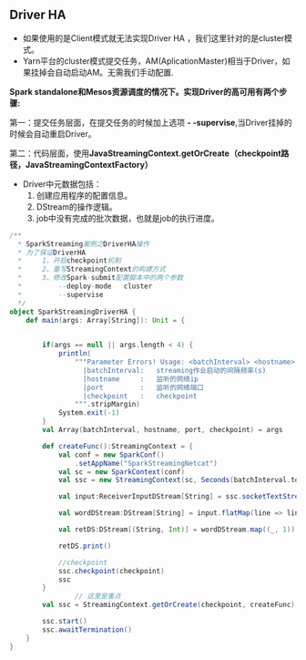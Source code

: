 ## Driver HA

- 如果使用的是Client模式就无法实现Driver HA ，我们这里针对的是cluster模式。
- Yarn平台的cluster模式提交任务，AM(AplicationMaster)相当于Driver，如果挂掉会自动启动AM。无需我们手动配置.



**Spark standalone和Mesos资源调度的情况下。实现Driver的高可用有两个步骤:**

第一：提交任务层面，在提交任务的时候加上选项 **- -supervise**,当Driver挂掉的时候会自动重启Driver。

第二：代码层面，使用**JavaStreamingContext.getOrCreate（checkpoint路径，JavaStreamingContextFactory）**

- Driver中元数据包括：
  1. 创建应用程序的配置信息。
  2. DStream的操作逻辑。
  3. job中没有完成的批次数据，也就是job的执行进度。



```scala
/**
  * SparkStreaming案例之DriverHA操作
  * 为了保证DriverHA
  *     1、开启checkpoint机制
  *     2、重写StreamingContext的构建方式
  *     3、修改Spark-submit配置脚本中的两个参数
  *         --deploy-mode   cluster
  *         --supervise
  */
object SparkStreamingDriverHA {
    def main(args: Array[String]): Unit = {
     

        if(args == null || args.length < 4) {
            println(
                """Parameter Errors! Usage: <batchInterval> <hostname> <port> <checkpoint>
                  |batchInterval:   streaming作业启动的间隔频率(s)
                  |hostname     :   监听的网络ip
                  |port         :   监听的网络端口
                  |checkpoint   :   checkpoint
                """.stripMargin)
            System.exit(-1)
        }
        val Array(batchInterval, hostname, port, checkpoint) = args

        def createFunc():StreamingContext = {
            val conf = new SparkConf()
                .setAppName("SparkStreamingNetcat")
            val sc = new SparkContext(conf)
            val ssc = new StreamingContext(sc, Seconds(batchInterval.toLong))

            val input:ReceiverInputDStream[String] = ssc.socketTextStream(hostname, port.toInt, StorageLevel.MEMORY_ONLY)

            val wordDStream:DStream[String] = input.flatMap(line => line.split("\\s+"))

            val retDS:DStream[(String, Int)] = wordDStream.map((_, 1)).reduceByKey(_+_)

            retDS.print()

            //checkpoint
            ssc.checkpoint(checkpoint)
            ssc
        }
				// 这里是重点
        val ssc = StreamingContext.getOrCreate(checkpoint, createFunc)

        ssc.start()
        ssc.awaitTermination()
    }
}

```

